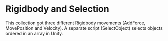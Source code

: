 # Rigidbody and Selection
This collection got three different Rigidbody movements (AddForce, MovePosition and Velocity). A separate script (SelectObject) selects objects ordered in an array in Unity.
